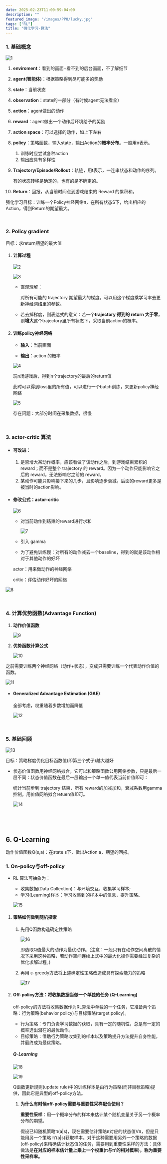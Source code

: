 ```yaml
---
date: 2025-02-23T11:00:59-04:00
description: ""
featured_image: "/images/PPO/lucky.jpg"
tags: ["RL"]
title: "强化学习-算法"
---
```


### 1. 基础概念

![1](/images/PPO/1.png)

1. **enviroment**：看到的画面+看不到的后台画面，不了解细节
2. **agent(智能体)**：根据策略得到尽可能多的奖励
3. **state**：当前状态
4. **observation**：state的一部分（有时候agent无法看全）
5. **action**：agent做出的动作

6. **reward**：agent做出一个动作后环境给予的奖励

7. **action space**：可以选择的动作，如上下左右

8. **policy**：策略函数，输入state，输出Action的**概率分布**。一般用π表示。

   1. 训练时应尝试各种action
   2. 输出应具有多样性

9. **Trajectory/Episode/Rollout**：轨迹，用t表示，一连串状态和动作的序列。

   有的状态转移是确定的，也有的是不确定的。

10. **Return**：回报，从当前时间点到游戏结束的 Reward 的累积和。

强化学习目标：训练一个Policy神经网络π，在所有状态S下，给出相应的Action，得到Return的期望最大。

<!--more-->

&nbsp;

### 2. Policy gradient

目标：求return期望的最大值

1. #### **计算过程**

   ![2](/images/PPO/2.png)

   ![3](/images/PPO/3.png)

   + 直观理解：

     对所有可能的 trajectory 期望最大的梯度。可以用这个梯度乘学习率去更新神经网络里的参数。

     <!--more-->

   + 若去掉梯度，则表达式的意义：若一个**trajectory 得到的 return 大于零**，则**增大**这个trajectory里所有状态下，采取当前action的概率。

2. #### **训练policy神经网络**

   + **输入**：当前画面

   + **输出**：action 的概率

   ![4](/images/PPO/4.png)

   玩n场游戏后，得到n个trajectory的最后的return值

   此时可以得到loss里的所有值，可以进行一个batch训练，来更新policy神经网络

   ![5](/images/PPO/5.png)

   存在问题：大部分时间在采集数据，很慢

&nbsp;

### 3. actor-critic 算法

+ #### 可改进：

  1. 是否增大某动作概率，应该看做了该动作之后，到游戏结束累积的 reward；而不是整个 trajectory 的 reward。因为一个动作只能影响它之后的 reward，无法影响它之前的 reward。
  2. 某动作可能只影响接下来的几步，且影响逐步衰减。后面的reward更多是被当时的action影响。

+ #### 修改公式：actor-critic

  ![6](/images/PPO/6.png)

  + 对当前动作到结束的reward进行求和

    ![7](/images/PPO/7.png)

  + 引入 gamma

  + 为了避免训练慢：对所有的动作减去一个baseline，得到的就是该动作相对于其他动作的好坏

  actor：用来做动作的神经网络

  critic：评估动作好坏的网络

![8](/images/PPO/8.png)

&nbsp;

### 4. 计算优势函数(Advantage Function)

1. **动作价值函数**

    ![9](/images/PPO/9.png)

2. **优势函数计算公式**

   ![10](/images/PPO/10.png)

之前需要训练两个神经网络（动作+状态），变成只需要训练一个代表动作价值的函数。

![11](/images/PPO/11.png)

+ #### Generalized Advantage Estimation (GAE)

  全部考虑，权重随着步数增加而降低

  ![12](/images/PPO/12.png)

&nbsp;

### 5. 基础回顾

![13](/images/PPO/13.png)

目标：策略梯度优化目标函数值(即第三个式子)越大越好

+ 状态价值函数用神经网络拟合，它可以和策略函数公用网络参数，只是最后一层不同：状态价值函数在最后一层输出一个单一值代表当前价值即可：

  统计当前步到 trajectory 结束，所有 reward的加减加和，衰减系数用gamma控制。用价值网络拟合retuen值即可。

  ![14](/images/PPO/14.png)

&nbsp;

&nbsp;

## 6. Q-Learning

动作价值函数Q(s,a)：在state s下，做出Action a，期望的回报。

### 1. On-policy与off-policy

+ RL 算法可抽象为：

  + 收集数据(Data Collection)：与环境交互，收集学习样本;
  + 学习(Learning)样本：学习收集到的样本中的信息，提升策略。

  ![15](/Users/aijunyang/DearAJ.github.io/static/images/PPO/15.png)

1. #### 策略如何做到随机探索

   1. 先用Q函数构造确定性策略

      ![16](/Users/aijunyang/DearAJ.github.io/static/images/PPO/16.png)

      即选取Q值最大的动作为最优动作。(注意：一般只有在动作空间离散的情况下采用这种策略，若动作空间连续上式中的最大化操作需要经过复杂的优化求解过程。)

   2. 再用 ε-greedy方法将上述确定性策略改造成具有探索能力的策略

      ![17](/Users/aijunyang/DearAJ.github.io/static/images/PPO/17.png)

2. #### Off-policy方法：将收集数据当做一个单独的任务 (Q-Learning)

   off-policy的方法将收集数据作为RL算法中单独的一个任务，它准备两个策略：行为策略(behavior policy)与目标策略(target policy)。

   + 行为策略：专门负责学习数据的获取，具有一定的随机性，总是有一定的概率选出潜在的最优动作。
   + 目标策略：借助行为策略收集到的样本以及策略提升方法提升自身性能，并最终成为最优策略。

   ##### Q-Learning

   ![18](/Users/aijunyang/DearAJ.github.io/static/images/PPO/18.png)

   ![19](/Users/aijunyang/DearAJ.github.io/static/images/PPO/19.png)

   Q函数更新规则(update rule)中的训练样本是由行为策略(而非目标策略)提供，因此它是典型的off-policy方法。

   1. **为什么有时候off-policy需要与重要性采样配合使用？**

      **重要性采样**：用一个概率分布的样本来估计某个随机变量关于另一个概率分布的期望。

      假设已知随机策略π(a|s)，现在需要估计策略π对应的状态值Vπ，但是只能用另一个策略 π′(a|s)获取样本。对于这种需要用另外一个策略的数据(off-policy)来精确估计状态值的任务，需要用到重要性采样的方法：具体做法是**在对应的样本估计量上乘上一个权重(π与π′的相对概率)，称为重要性采样率。**

      

      

   

